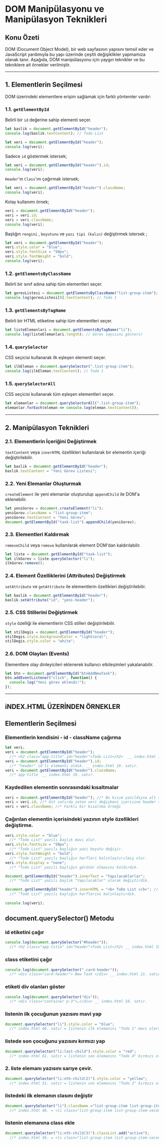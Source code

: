 # DOM Manipülasyonu ve Manipülasyon Teknikleri

## Konu Özeti
DOM (Document Object Model), bir web sayfasının yapısını temsil eder ve JavaScript yardımıyla bu yapı üzerinde çeşitli değişiklikler yapmamıza olanak tanır. Aşağıda, DOM manipülasyonu için yaygın teknikler ve bu tekniklere ait örnekler verilmiştir.

---

## 1. Elementlerin Seçilmesi
DOM üzerindeki elementlere erişim sağlamak için farklı yöntemler vardır:

### 1.1. `getElementById`
Belirli bir `id` değerine sahip elementi seçer.

```javascript
let baslik = document.getElementById("header");
console.log(baslik.textContent); // Todo List
```

```javascript
let veri = document.getElementById("header");
console.log(veri);
```

Sadece `id` göstermek istersek;
```javascript
let veri = document.getElementById("header").id;
console.log(veri);
```

`Header`'ın `Class`'ını çağırmak istersek;
```javascript
let veri = document.getElementById("header").className;
console.log(veri);
```

Kolay kullanımı örnek;
```javascript
veri = document.getElementById("header");
veri = veri.id;
veri = veri.className;
console.log(veri);
```

Başlığın `rengini` , `boyutunu` ve `yazı tipi (kalın)` değiştirmek istersek ;
```javascript
let veri = document.getElementById("header");
veri.style.color = "blue";
veri.style.fontSize = "50px";
veri.style.fontWeight = "bold";
console.log(veri);
```


### 1.2. `getElementsByClassName`
Belirli bir sınıf adına sahip tüm elementleri seçer.

```javascript
let gorevListesi = document.getElementsByClassName("list-group-item");
console.log(gorevListesi[0].textContent); // Todo 1
```

### 1.3. `getElementsByTagName`
Belirli bir HTML etiketine sahip tüm elementleri seçer.

```javascript
let listeElemanlari = document.getElementsByTagName("li");
console.log(listeElemanlari.length); // Görev sayısını gösterir
```

### 1.4. `querySelector`
CSS seçicisi kullanarak ilk eşleşen elementi seçer.

```javascript
let ilkEleman = document.querySelector(".list-group-item");
console.log(ilkEleman.textContent); // Todo 1
```

### 1.5. `querySelectorAll`
CSS seçicisi kullanarak tüm eşleşen elementleri seçer.

```javascript
let elemanlar = document.querySelectorAll(".list-group-item");
elemanlar.forEach(eleman => console.log(eleman.textContent));
```

---

## 2. Manipülasyon Teknikleri

### 2.1. Elementlerin İçeriğini Değiştirmek
`textContent` veya `innerHTML` özellikleri kullanılarak bir elementin içeriği değiştirilebilir.

```javascript
let baslik = document.getElementById("header");
baslik.textContent = "Yeni Görev Listesi";
```

### 2.2. Yeni Elemanlar Oluşturmak
`createElement` ile yeni elemanlar oluşturulup `appendChild` ile DOM'a eklenebilir.

```javascript
let yeniGorev = document.createElement("li");
yeniGorev.className = "list-group-item";
yeniGorev.textContent = "Yeni Görev";
document.getElementById("task-list").appendChild(yeniGorev);
```

### 2.3. Elementleri Kaldırmak
`removeChild` veya `remove` kullanılarak element DOM'dan kaldırılabilir.

```javascript
let liste = document.getElementById("task-list");
let ilkGorev = liste.querySelector("li");
ilkGorev.remove();
```

### 2.4. Element Özelliklerini (Attributes) Değiştirmek
`setAttribute` ve `getAttribute` ile elementlerin özellikleri değiştirilebilir.

```javascript
let baslik = document.getElementById("header");
baslik.setAttribute("id", "yeni-header");
```

### 2.5. CSS Stillerini Değiştirmek
`style` özelliği ile elementlerin CSS stilleri değiştirilebilir.

```javascript
let stilDegis = document.getElementById("header");
stilDegis.style.backgroundColor = "lightcoral";
stilDegis.style.color = "white";
```

### 2.6. DOM Olayları (Events)
Elementlere olay dinleyicileri eklenerek kullanıcı etkileşimleri yakalanabilir.

```javascript
let btn = document.getElementById("btnAddNewTask");
btn.addEventListener("click", function() {
  console.log("Yeni görev eklendi!");
});
```

---

## iNDEX.HTML ÜZERİNDEN ÖRNEKLER

## Elementlerin Seçilmesi

### Elementlerin kendisini - id - className çağırma

```javascript
let veri;
veri = document.getElementById("header");
  //* <h2 class="app-title" id="header">Todo List</h2>	__ index.html 19. satır.
veri = document.getElementById("header").id;
  //* "header" id'li elementi aldık. __ index.html 19. satır.
veri = document.getElementById("header").className;
  //* app-title  __ index.html 19. satır.
```

### Kaydedilen elementin sonrasındaki kısaltmalar

```javascript
veri = document.getElementById("header"); //* Bu kısım yazıldıysa alt satırdaki artık kısaltmasıdır.
veri = veri.id; //* Üst satırda zaten veri değişkeni içerisine header satırını attık.
veri = veri.className; //* Farklı bir kısaltma örneği
```

### Çağırılan elementin içerisindeki yazının style özellikleri değiştirme.

```javascript
veri.style.color = "blue"; 
  //* "Todo List" yazılı başlık mavi olur.
veri.style.fontSize = "50px";
  //* "Todo List" yazılı başlığın yazı boyutu değişir.
veri.style.fontWeight = "bold";
  //* "Todo List" yazılı başlığın harfleri kalınlaştırılmış olur.
veri.style.display = "none";
  //* "Todo List" yazılı başlığın görünür olmasını kaldırdık.

document.getElementById("header").innerText = "Yapılacaklarlar";
  //* "Todo List" yazılı başlık "Yapılacaklar" olarak değiştirdik.

document.getElementById("header").innerHTML = "<b> ToDo List </b>"; //! Başlığın harflerini kalınlaştırdır.
  //* "Todo List" yazılı başlığın harflerini kalınlaştırdık.
  
console.log(veri);
```


## document.querySelector() Metodu

### id etiketini çağır

```javascript
console.log(document.querySelector("#header")); 
  //* <h2 class="app-title" id="header">Todo List</h2> __ index.html 19. satır.
```

### class etiketini çağır

```javascript
console.log(document.querySelector(".card-header")); 
  //* <div class="card-header"> New Task </div> __ index.html 21. satır.
```

### etiketi div olanları göster

```javascript
console.log(document.querySelector("div")); 
  //* <div class="container p-3">…</div> __ index.html 18. satır.
```

### listenin ilk çocuğunun yazısını mavi yap

```javascript
document.querySelector("li").style.color = "blue"; 
  //* index.html 46. satır = listenin ilk elemanını "Todo 1" mavi olarak değişti.
```

### listede son çocuğunu yazısını kırmızı yap

```javascript
document.querySelector("li:last-child").style.color = "red"; 
  //* index.html 61. satır = listenin son elemanını "Todo 4" kırmızı olarak değişti.
```

### 2. liste elemanı yazısını sarıye çevir.

```javascript
document.querySelector("li:nth-child(2)").style.color = "yellow"; 
  //* index.html 51. satır = listenin son elemanını "Todo 2" kırmızı olarak değişti.
```

### listedeki ilk elemanın clasını değiştir

```javascript
document.querySelector("li").className ="list-group-item list-group-item-danger"; 
  //* index.html 46. = <li class="list-group-item list-group-item-secondary">Todo 1
```

### listenin elemanına class ekle

```javascript
document.querySelector("li:nth-child(3)").classList.add("active"); 
  //* index.html 56. = <li class="list-group-item list-group-item-secondary">Todo 3
```
